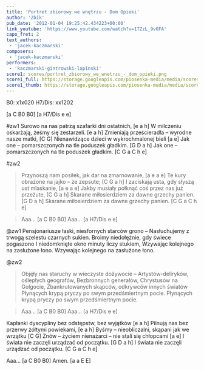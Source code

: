 ```yaml
---
title: 'Portret zbiorowy we wnętrzu - Dom Opieki'
author: 'Zbik'
pub_date: '2012-01-04 19:25:42.434223+00:00'
link_youtube: 'https://www.youtube.com/watch?v=1TZzL_9v0FA'
capo_fret: 2
text_authors:
 - 'jacek-kaczmarski'
composers:
 - 'jacek-kaczmarski'
performers:
 - 'kaczmarski-gintrowski-lapinski'
score1: scores/portret_zbiorowy_we_wnetrzu_-_dom_opieki.png
score1_full: https://storage.googleapis.com/piosenka-media/media/scores/portret_zbiorowy_we_wnetrzu_-_dom_opieki.png
score1_thumb: https://storage.googleapis.com/piosenka-media/media/scores/portret_zbiorowy_we_wnetrzu_-_dom_opieki.png.180x0_q85_upscale.jpg
---
```


B0: x1x020
H7/Dis: xx1202

[a C B0 B0]
[a H7/Dis e e]

#zw1
Surowo na nas patrzą szafarki dni ostatnich, [e a h]
W milczeniu oskarżają, żeśmy się zestarzeli. [e a h]
Zmieniają prześcieradła – wyrodne nasze matki, [C G]
Nienawidzące dzieci w wykrochmalonej bieli [a e]
Jak one – pomarszczonych na tle poduszek gładkim. [G D a h]
Jak one – pomarszczonych na tle poduszek gładkim. [C G a C h e]

#zw2
>Przynoszą nam posiłek, jak dar na zmarnowanie, [a e a e]
>Te kury obrażone na jajko – że zepsute; [C G a h]
>I zaciskają usta, gdy słyszą ust mlaskanie, [a e a e]
>Jakby musiały połknąć coś przez nas już przeżute, [C G a h]
>Skarane miłosierdziem za dawne grzechy panien. [G D a h]
>Skarane miłosierdziem za dawne grzechy panien. [C G a C h e]

>Aaa… [a C B0 B0]
>Aaa… [a H7/Dis e e]

@zw1
Pensjonariusze łaski, niesfornych starców grono –
Nasłuchujemy z trwogą szelestu czarnych sukien.
Broimy niedołężnie, gdy świece pogaszono
I niedomknięte okno minuty liczy stukiem,
Wzywając kolejnego na zasłużone łono.
Wzywając kolejnego na zasłużone łono.

@zw2
>Objęły nas staruchy w wieczyste dożywocie –
>Artystów-deliryków, oślepłych geografów,
>Bezbronnych generałów, Chrystusów na Golgocie,
>Zbankrutowanych skąpców, odkrywców innych światów
>Płynących krypą pryczy po swym przedśmiertnym pocie.
>Płynących krypą pryczy po swym przedśmiertnym pocie.

>Aaa… [a C B0 B0]
>Aaa… [a H7/Dis e e]

Kapłanki dyscypliny bez odstępstw, bez wyjątków [e a h]
Pilnują nas bez przerwy żółtymi powiekami, [e a h]
Byśmy – nieobliczalni, skąpani jak we wrzątku [C G]
Znów – życiem nienażarci – nie stali się chłopcami [a e]
I świata nie zaczęli urządzać od początku. [G D a h]
I świata nie zaczęli urządzać od początku. [C G a C h e]

Aaa… [a C B0 B0]
Amen. [a a E E]